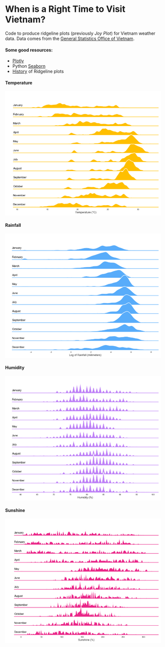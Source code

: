 # When is a Right Time to Visit Vietnam?

Code to produce ridgeline plots (previously _Joy Plot_) for Vietnam weather data. Data comes from the [General Statistics Office of Vietnam](https://www.gso.gov.vn/Default_en.aspx?tabid=766).

#### Some good resources:
* [Plotly](https://plotly.com/python/violin/)
* Python [Seaborn](https://seaborn.pydata.org/examples/kde_ridgeplot)
* [History](https://serialmentor.com/blog/2017/9/15/goodbye-joyplots) of Ridgeline plots

#### Temperature
![Temperature](/fig/VietnamTemperature.png)

#### Rainfall
![Rainfall](/fig/VietnamRainfall.png)

#### Humidity
![Humidity](/fig/VietnamHumidity.png)

#### Sunshine
![Humidity](/fig/VietnamSunshine.png)
